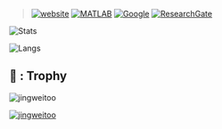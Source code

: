  > [![website]()](https://aliasgharheidari.com/)
[![MATLAB](https://img.shields.io/badge/MATLAB-File%20Exchange-red?style=flat&logo=mathworks)]([https://www.mathworks.com/matlabcentral/profile/authors/12879262?s_tid=gn_comm](https://www.mathworks.com/matlabcentral/profile/authors/3996469))
[![Google](https://img.shields.io/badge/Google-Scholar-blue?style=flat&logo=google-scholar)]([https://scholar.google.com/citations?user=0FppPeUAAAAJu0026amp;hl=en&user=0FppPeUAAAAJ](https://scholar.google.com/citations?hl=en&user=RhDaNTUAAAAJ))
[![ResearchGate](https://img.shields.io/badge/Research-Gate-sucess?style=flat&logo=researchgate)](https://www.researchgate.net/profile/Ali-Asghar-Heidari)
 
 


![Stats](https://github-readme-stats.vercel.app/api?username=aliasgharheidaricom&theme=maroongold&show_icons=true&count_private=true)

![Langs](https://github-readme-stats.vercel.app/api/top-langs/?username=aliasgharheidaricom&theme=yeblu&langs_count=10&layout=compact)


## 🌱 : Trophy

<img src="https://komarev.com/ghpvc/?username=aliasgharheidaricom&label=Profile%20views&color=0e75b6&style=flat" alt="jingweitoo" /> </p>
<p align="left"> 
	<a href="https://github.com/ryo-ma/github-profile-trophy">
	<img src="https://github-profile-trophy.vercel.app/?username=aliasgharheidaricom&theme=alduin&margin-w=15" alt="jingweitoo" />
	</a> 
</p>
